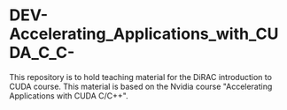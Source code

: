 # DEV-Accelerating_Applications_with_CUDA_C_C-
This repository is to hold teaching material for the DiRAC introduction to CUDA course.
This material is based on the Nvidia course "Accelerating Applications with CUDA C/C++".
